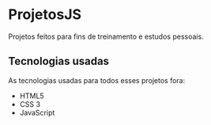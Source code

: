 # ProjetosJS
Projetos feitos para fins de treinamento e estudos pessoais.

## Tecnologias usadas
As tecnologias usadas para todos esses projetos fora:

* HTML5
* CSS 3
* JavaScript

